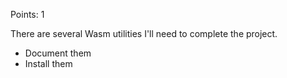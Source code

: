Points: 1

There are several Wasm utilities I'll need to complete the project.
- Document them
- Install them